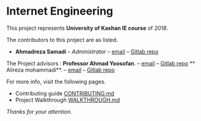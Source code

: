 # Internet Engineering

This project represents **University of Kashan IE course** of *2018*.

The contributors to this project are as listed.

* **Ahmadreza Samadi** – *Administrator* – [email](mailto:Ahmadreza.smdi@gmail.com) – [Gitlab repo](@ahmadreza.smdi)

The Project advisors :
**Professor Ahmad Yoosofan**. – [email](yoosofan@kashanu.ac.ir) – [Gitlab repo](@usofan)
 ** Alireza mohammadi**. – [email]() – [Gitlab repo](@alireza_mohammadi)

For more info, visit the following pages.
* Contributing guide [CONTRIBUTING.md](CONTRIBUTING.md)
* Project Walkthrough [WALKTHROUGH.md](WALKTHROUGH.md)

*Thanks for your attention.*
